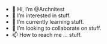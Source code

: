 - 👋 Hi, I’m @Archnitest
- 👀 I’m interested in stuff.
- 🌱 I’m currently learning stuff.
- 💞️ I’m looking to collaborate on stuff.
- 📫 How to reach me ... stuff.

<!---
Archnitest/Archnitest is a ✨ special ✨ repository because its `README.md` (this file) appears on your GitHub profile.
You can click the Preview link to take a look at your changes.
--->
